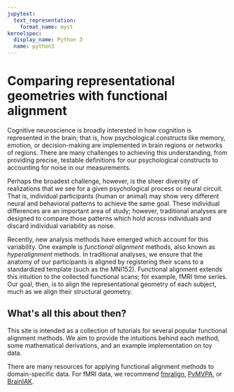 ```yaml
---
jupytext:
  text_representation:
    format_name: myst
kernelspec:
  display_name: Python 3
  name: python3
---
```


# Comparing representational geometries with functional alignment

Cognitive neuroscience is broadly interested in how cognition is represented in the brain;
that is, how psychological constructs like memory, emotion, or decision-making are implemented in brain regions or networks of regions.
There are many challenges to achieving this understanding,
from providing precise, testable definitions for our psychological constructs
to accounting for noise in our measurements.

Perhaps the broadest challenge, however, is the sheer diversity of realizations that we see for a given psychological process or neural circuit.
That is, individual participants (human or animal) may show very different neural and behavioral patterns to achieve the same goal.
These individual differences are an important area of study;
however, traditional analyses are designed to compare those patterns which hold across individuals and discard individual variability as noise.

Recently, new analysis methods have emerged which account for this variability.
One example is _functional alignment_ methods,
also known as _hyperalignment_ methods.
In traditional analyses, we ensure that the anatomy of our participants is aligned by registering their scans to a standardized template (such as the MNI152).
Functional alignment extends this intuition to the collected functional scans;
for example, fMRI time series.
Our goal, then, is to align the representational geometry of each subject,
much as we align their structural geometry.

## What's all this about then?

This site is intended as a collection of tutorials for several popular functional alignment methods.
We aim to provide the intuitions behind each method,
some mathematical derivations,
and an example implementation on toy data.

There are many resources for applying functional alignment methods to domain-specific data.
For fMRI data, we recommend [fmralign](https://parietal-inria.github.io/fmralign-docs),
[PyMVPA](http://www.pymvpa.org/),
or [BrainIAK](https://brainiak.org/).

